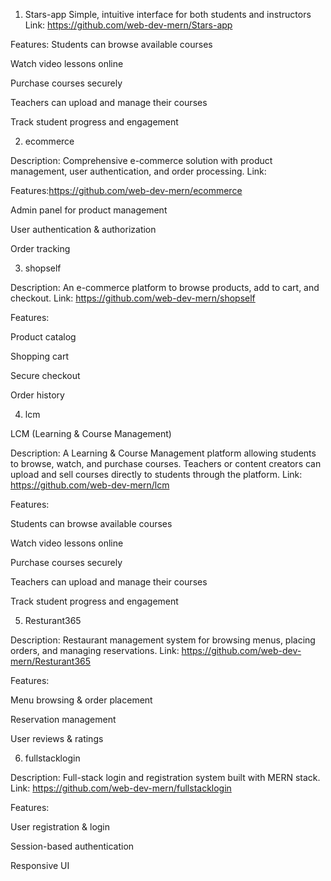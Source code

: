 1. Stars-app
Simple, intuitive interface for both students and instructors
Link: https://github.com/web-dev-mern/Stars-app

Features:
Students can browse available courses

Watch video lessons online

Purchase courses securely

Teachers can upload and manage their courses

Track student progress and engagement

2. ecommerce

Description: Comprehensive e-commerce solution with product management, user authentication, and order processing.
Link: 

Features:https://github.com/web-dev-mern/ecommerce

Admin panel for product management

User authentication & authorization

Order tracking


3. shopself

Description: An e-commerce platform to browse products, add to cart, and checkout.
Link: https://github.com/web-dev-mern/shopself

Features:

Product catalog

Shopping cart

Secure checkout

Order history


4. lcm

LCM (Learning & Course Management)

Description: A Learning & Course Management platform allowing students to browse, watch, and purchase courses. Teachers or content creators can upload and sell courses directly to students through the platform.
Link: https://github.com/web-dev-mern/lcm

Features:

Students can browse available courses

Watch video lessons online

Purchase courses securely

Teachers can upload and manage their courses

Track student progress and engagement

5. Resturant365

Description: Restaurant management system for browsing menus, placing orders, and managing reservations.
Link: https://github.com/web-dev-mern/Resturant365

Features:

Menu browsing & order placement

Reservation management

User reviews & ratings

6. fullstacklogin

Description: Full-stack login and registration system built with MERN stack.
Link: https://github.com/web-dev-mern/fullstacklogin

Features:

User registration & login

Session-based authentication

Responsive UI
